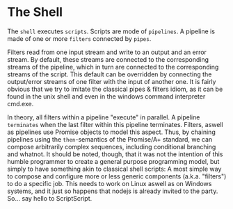 The Shell
=========


The `shell` executes `scripts`. Scripts are mode of `pipelines`.
A pipeline is made of one or more `filters` connected by `pipes`.

Filters read from one input stream and write to an output and an error stream.
By default, these streams are connected to the corresponding streams of the pipeline,
which in turn are connected to the corresponding streams of the script.
This default can be overridden by connecting the output/error streams of one filter
with the input of another one. It is fairly obvious that we try to imitate the classical
pipes & filters idiom, as it can be found in the unix shell and even in the windows command
interpreter cmd.exe.


In theory, all filters within a pipeline "execute" in parallel.
A pipeline `terminates` when the last filter within this pipeline terminates.
Filters, aswell as pipelines use Promise objects to model this aspect.
Thus, by chaining pipelines using the `then`-semantics of the Promise/A+ standard,
we can compose arbitrarily complex sequences, including
conditional branching and whatnot. It should be noted, though, that it was not the
intention of this humble programmer to create a general purpose programming model, but
simply to have something akin to classical shell scripts: A most simple
way to compose and configure more or less generic components (a.k.a. "filters") to do a specific job. 
This needs to work on Linux aswell as on Windows systems, and it just so happens that nodejs is already
invited to the party. So... say hello to ScriptScript.

